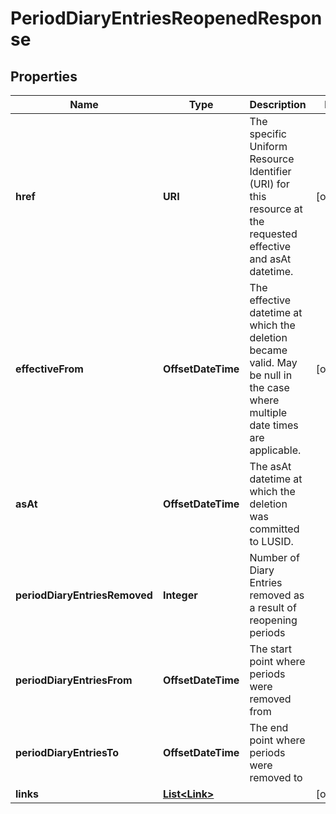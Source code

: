 

# PeriodDiaryEntriesReopenedResponse


## Properties

| Name | Type | Description | Notes |
|------------ | ------------- | ------------- | -------------|
|**href** | **URI** | The specific Uniform Resource Identifier (URI) for this resource at the requested effective and asAt datetime. |  [optional] |
|**effectiveFrom** | **OffsetDateTime** | The effective datetime at which the deletion became valid. May be null in the case where multiple date times are applicable. |  [optional] |
|**asAt** | **OffsetDateTime** | The asAt datetime at which the deletion was committed to LUSID. |  |
|**periodDiaryEntriesRemoved** | **Integer** | Number of Diary Entries removed as a result of reopening periods |  |
|**periodDiaryEntriesFrom** | **OffsetDateTime** | The start point where periods were removed from |  |
|**periodDiaryEntriesTo** | **OffsetDateTime** | The end point where periods were removed to |  |
|**links** | [**List&lt;Link&gt;**](Link.md) |  |  [optional] |



